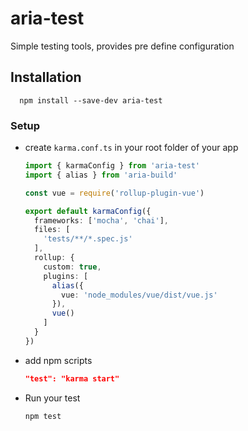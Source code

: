 # aria-test
Simple testing tools, provides pre define configuration

Installation
------------

  ```
    npm install --save-dev aria-test
  ```

  ### Setup
  * create `karma.conf.ts` in your root folder of your app
    ```typescript
    import { karmaConfig } from 'aria-test'
    import { alias } from 'aria-build'

    const vue = require('rollup-plugin-vue')

    export default karmaConfig({ 
      frameworks: ['mocha', 'chai'],
      files: [
        'tests/**/*.spec.js'
      ],
      rollup: {
        custom: true,
        plugins: [
          alias({
            vue: 'node_modules/vue/dist/vue.js'
          }),
          vue()
        ]
      }
    })
    ```
  * add npm scripts
    ```json
    "test": "karma start"
    ```
  * Run your test
    ```
    npm test
    ```
